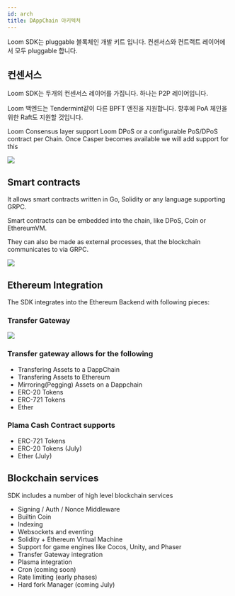 ```yaml
---
id: arch
title: DAppChain 아키텍처
---
```

Loom SDK는 pluggable 블록체인 개발 키트 입니다. 컨센서스와 컨트랙트 레이어에서 모두 pluggable 합니다.

## 컨센서스

Loom SDK는 두개의 컨센서스 레이어를 가집니다. 하나는 P2P 레이어입니다.

Loom 백엔드는 Tendermint같이 다른 BPFT 엔진을 지원합니다. 향후에 PoA 체인을 위한 Raft도 지원할 것입니다.

Loom Consensus layer support Loom DPoS or a configurable PoS/DPoS contract per Chain. Once Casper becomes available we will add support for this

![](/developers/img/loom-sdk-arch-overview.jpg)

## Smart contracts

It allows smart contracts written in Go, Solidity or any language supporting GRPC.

Smart contracts can be embedded into the chain, like DPoS, Coin or EthereumVM.

They can also be made as external processes, that the blockchain communicates to via GRPC.

![](/developers/img/loom-sdk-arch-contracts.jpg)

## Ethereum Integration

The SDK integrates into the Ethereum Backend with following pieces:

### Transfer Gateway

![](/developers/img/loom-sdk-arch-plasma.jpg)

### Transfer gateway allows for the following

* Transfering Assets to a DappChain
* Transfering Assets to Ethereum
* Mirroring(Pegging) Assets on a Dappchain
* ERC-20 Tokens
* ERC-721 Tokens
* Ether 

### Plama Cash Contract supports

* ERC-721 Tokens
* ERC-20 Tokens (July)
* Ether (July)

## Blockchain services

SDK includes a number of high level blockchain services

* Signing / Auth / Nonce Middleware
* Builtin Coin
* Indexing
* Websockets and eventing
* Solidity + Ethereum Virtual Machine
* Support for game engines like Cocos, Unity, and Phaser
* Transfer Gateway integration
* Plasma integration
* Cron (coming soon)
* Rate limiting (early phases)
* Hard fork Manager (coming July)